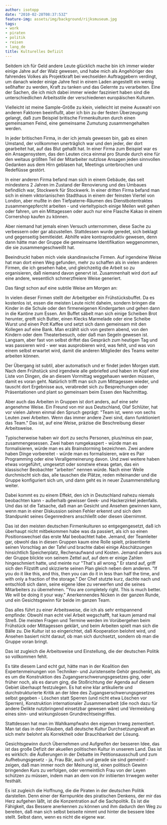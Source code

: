 ```yaml
---
author: isotopp
date: "2010-02-28T08:37:53Z"
feature-img: assets/img/background/rijksmuseum.jpg
tags:
- work
- piraten
- politik
- reisen
- lang_de
title: Kulturelles Defizit
---
```

Seitdem ich für Geld andere Leute glücklich mache bin ich immer wieder
einige Jahre auf der Walz gewesen, und habe mich als Angehöriger des
fahrendes Volkes als Projektkraft bei wechselden Auftraggebern verdingt, um
danach wieder einige Jahre fest in einem Laden angestellt ein wenig
seßhafter zu werden, Kraft zu tanken und das Gelernte zu verarbeiten. Eine
der Sachen, die ich mich dabei immer wieder fasziniert haben sind die
unterschiedlichen Arbeitsstile der verschiedenen europäischen Kulturen.

Vielleicht ist meine Sample-Größe zu klein, vielleicht ist meine Auswahl von
anderen Faktoren beeinflußt, aber ich bin zu der festen Überzeugung gelangt,
daß zum Beispiel britische Firmenkulturen durch einen gemeinsamen Feind,
eine gemeinsame Zumutung zusammengehalten werden.

In jeder britischen Firma, in der ich jemals gewesen bin, gab es einen
Umstand, der vollkommen unerträglich war und den jeder, der dort gearbeitet
hat, auf das Blut gehaßt hat. In einer Firma zum Beispiel war es ein
Ansagensystem, das den Leuten circa einmal pro Stunde durch eine für den
weitaus größten Teil der Mitarbeiter nutzlose Ansagen jeden sinnvollen
Gedanken aus dem Hirn geblasen hat, Meetings unterbrochen und Redeflüsse
gestört.

In einer anderen Firma befand man sich in einem Gebäude, das seit mindestens
2 Jahren im Zustand der Renovierung und des Umbaues befindlich war,
Stockwerk für Stockwerk. In einer dritten Firma befand man sich in einem
viktorianischen Stadthaus in einem der feinsten Viertel von London, aber
mußte in den Tiefpaterre-Räumen des Dienstbotentraktes zusammengepfercht
arbeiten - und vierteltypisch einige Meilen weit gehen oder fahren, um ein
Mittagessen oder auch nur eine Flasche Kakao in einem Cornershop kaufen zu
können.

Aber niemand hat jemals einen Versuch unternommen, diese Sache zu verbessern
oder gar abzustellen. Stattdessen wurde geredet, sich beklagt und
gegenseitig bemitleidet. Abhilfe wäre kontraproduktiv gewesen, denn dann
hätte man der Gruppe die gemeinsame Identifikation weggenommen, die sie
zusammengeschweißt hat.

Beeindruckt haben mich viele skandinavische Firmen. Auf irgendeine Weise hat
man dort einen Weg gefunden, mehr zu schaffen als in vielen anderen Firmen,
die ich gesehen habe, und gleichzeitig die Arbeit so zu organisieren, daß
niemand davon genervt ist. Zusammenhalt wird dort auf eine andere,
wesentlich schmerzfreiere Weise generiert.

Das fängt schon auf eine subtile Weise am Morgen an:

In vielen dieser Firmen stellt der Arbeitgeber ein Frühstücksbuffet. Da es
kostenlos ist, essen die meisten Leute nicht daheim, sondern bringen die
Kinder in die Schule oder den firmeneigenen Kindergarten und gehen dann in
die Kantine zum Essen. Am Buffet säbelt man sich einige Scheiben Brot
herunter, greift sich Butter, einen Klecks Marmelade oder eine Scheibe Wurst
und einen Pott Kaffee und setzt sich dann gemeinsam mit den Kollegen auf
eine Bank. Man erzählt sich von gestern abend, von den Kindern oder dem
Theaterbesuch, oder daß man Segeln gewesen ist. Langsam, aber fast von
selbst driftet das Gespräch zum heutigen Tag und was passieren wird - wer
was ausprobieren wird, was fehlt, und was von einem selbst erwartet wird,
damit die anderen Mitglieder des Teams weiter arbeiten können.

Der Übergang ist subtil, aber automatisch und er findet jeden Morgen statt.
Nach dem Frühstück sind irgendwie alle gebriefed und haben im Kopf eine
Liste von Dingen, die an diesem Vormittag weggehauen werden müssen, damit es
voran geht. Natürlich trifft man sich zum Mittagessen wieder, und tauscht
dort Ergebnisse aus, verabredet sich zu Besprechungen oder Präsentationen
und plant so gemeinsam beim Essen den Nachmittag.

Aber auch das Arbeiten in Gruppen ist dort anders, auf eine sehr angenehme
Weise. Ein Freund von mir aus Deutschland, Olaf Schlüter, hat vor vielen
Jahren einmal den Spruch geprägt: "Team ist, wenn von sechs Leuten zwei
Arbeiten. Wenn das immer andere Zwei sind, dann funktioniert das Team." Das
ist, auf eine Weise, präzise die Beschreibung dieser Arbeitsweise.

Typischerweise haben wir dort zu sechs Personen, plus/minus ein paar,
zusammengesessen. Zwei haben rumgekaspert - würde man es formalisieren,
würde man es als Brainstorming bezeichnen. Zwei andere haben Dinge
vorbereitet - würde man es formalisieren, wäre es Pair Programming oder eine
Verallgemeinerung davon. Und zwei weitere haben etwas vorgeführt, umgesetzt
oder sonstwie etwas getan, das ein klassischer Beobachter "arbeiten" nennen
würde. Nach einer Weile durchmischt sich das, alle tauschen die Plätze,
reden miteinander und die Gruppe konfiguriert sich um, und dann geht es in
neuer Zusammenstellung weiter.

Dabei kommt es zu einem Effekt, den ich in Deutschland nahezu niemals
beobachten kann - außerhalb gewisser Geek- und Hackerzirkel jedenfalls. Und
das ist die Tatsache, daß man an Gesicht und Ansehen gewinnen kann, wenn man
in einer Diskussion seinen Fehler erkennt und sich dem Standpunkt seines
Gegenredners anschließt oder diesen übernimmt.

Das ist den meisten deutschen Firmenkulturen so entgegengesetzt, daß ich
überhaupt nicht mitbekommen habe was da passiert, als ich so einen
Positionswechsel das erste Mal beobachtet habe. Jemand, der Teamleiter gar,
obwohl das in diesen Gruppen kaum eine Rolle spielt, präsentierte seinen
Vorschlag an der Tafel und brachte dabei einige Abschätzungen hinsichtlich
Speicherplatz, Rechenaufwand und Kosten. Jemand anders aus der Gruppe
blickte von seinem Zettel auf, auf dem er einige Zahlen hingeschmiert hatte,
und meinte nur "That's all wrong." Er stand auf, griff sich den Filzstift
und skizzierte seinen Plan gleich neben dem anderen. "If you do it like
this, and this, then you can do it in less than half the time, and with only
a fraction of the storage." Der Chef stutzte kurz, dachte nach und entschloß
sich dann, seine eigene Idee zu verwerfen und die seines Mitarbeiters zu
übernehmen. "You are completely right. This is much better. We will be doing
it your way." Anerkennendes Nicken in der ganzen Runde, und ein
Gesichtsgewinn für beide im ganzen Team.

Das alles führt zu einer Arbeitsweise, die ich als sehr entspannend
empfinde: Obwohl man echt viel Arbeit wegschafft, hat kaum jemand mal Streß.
Die meisten Fragen und Termine werden im Vorübergehen beim Frühstück oder
Mittagessen geklärt, und beim Arbeiten spielt man sich die Bälle zu. Die
Kultur ist so eingerichtet, daß Kooperation belohnt wird, und Ansehen
basiert nicht darauf, ob man sich durchsetzt, sondern ob man die Gruppe
voran bringt.

Das ist zugleich die Arbeitsweise und Einstellung, die der deutschen Politik
so vollkommen fehlt.

Es täte diesem Land echt gut, hätte man in der Koalition den
Expertenmeinungen von Techniker- und Juristenseite Gehör geschenkt, als es
um die Konstruktion des Zugangserschwerungsgesetzes ging, oder früher noch,
als es darum ging, die Stoßrichtung der Agenda auf diesem Gebiet überhaupt
festzulegen. Es hat eine klar artikulierte und durchstrukturierte Kritik an
der Idee des Zugangserschwerungsgesetzes selbst gegeben - Löschen statt
Sperren (und nicht etwa Löschen vor Sperren), Konstruktion internationaler
Zusammenarbeit (die noch dazu für andere Delikte nutzbringend einsetzbar
gewesen wäre) und Vermeidung eines sinn- und wirkungslosen
Grundrechtseingriffes.

Stattdessen hat man im Wahlkampfwahn den eigenen Irrweg zementiert. Man tat
das in dem Glauben, daß deutsche Kultur Durchsetzungskraft an sich mehr
belohnt als Korrektheit oder Brauchbarkeit der Lösung.

Gesichtsgewinn durch Übernehmen und Aufgreifen der besseren Idee, das ist
das große Defizit der akuellen politischen Kultur in unserem Land. Das ist
es wirklich: die Äußerungen in der Debatte im Petitionsausschuß und zum
Aufhebungsgesetz - ja, Frau Bär, auch und gerade sie sind gemeint! -
zeigen, daß man immer noch der Meinung ist, einen politisch Gewinn
bringenden Kurs zu verfolgen, oder vermeintlich Frau von der Leyen schützen
zu müssen, indem man an dem von ihr initiierten Irrwegen weiter festhält.

Es ist zugleich die Hoffnung, die die Piraten in der deutschen Politik
darstellen. Denn einer der Kernpunkte des piratischen Denkens, der mir das
Herz aufgehen läßt, ist die Konzentration auf die Sachpolitik. Es ist die
Fähigkeit, das Bessere anerkennen zu können und ihm dadurch den Weg zu
bereiten, daß man sich selbst beiseite nimmt und hinter die bessere Idee
stellt. Selbst dann, wenn es nicht die eigene war.
